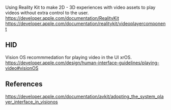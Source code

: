 



Using Reality Kit to make 2D - 3D experiences with video assets to play videos without extra control to the user.
https://developer.apple.com/documentation/RealityKit
https://developer.apple.com/documentation/realitykit/videoplayercomponent



## HID 

Vision OS recommmedation for playing video in the UI xrOS.
https://developer.apple.com/design/human-interface-guidelines/playing-video#visionOS

## References

https://developer.apple.com/documentation/avkit/adopting_the_system_player_interface_in_visionos